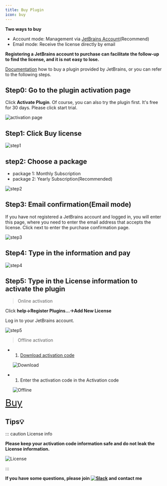 ```yaml
---
title: Buy Plugin
icon: buy
---
```


<Badge text="❤️Thanks for supporting the original, support official edition.❤️" color="pink" vertical="middle"/>

**Two ways to buy**

- Account mode: Management via [JetBrains Account](https://account.jetbrains.com/licenses)(Recommend)
- Email mode: Receive the license directly by email

**Registering a JetBrains account to purchase can facilitate the follow-up to find the license, and it is not easy to lose.**

[Documentation](https://plugins.jetbrains.com/docs/marketplace/how-to-buy-a-plugin.html) how to buy a plugin provided by JetBrains, or you can refer to the following steps.

## Step0: Go to the plugin activation page

Click **Activate Plugin**. Of course, you can also try the plugin first. It's free for 30 days. Please click start trial.

![activation page](/img/buy/activate_en.png)

## Step1: Click Buy license

![step1](/img/buy/step1.png)

## step2: Choose a package

- package 1: Monthly Subscription
- package 2: Yearly Subscription(Recommended)

![step2](/img/buy/step2.png)

## Step3: Email confirmation(Email mode)

If you have not registered a JetBrains account and logged in, you will enter this page, where you need to enter the email address that accepts the license.
Click next to enter the purchase confirmation page.

![step3](/img/buy/step3.png)

## Step4: Type in the information and pay

![step4](/img/buy/step4.png)

## Step5: Type in the License information to activate the plugin

> Online activation

Click **help->Register Plugins...->Add New License**

Log in to your JetBrains account.

![step5](/img/buy/step5.png)

> Offline activation

- 1. [Download activation code](https://account.jetbrains.com/licenses)

  ![Download](/img/buy/offlineCodeDownload.png)

- 1. Enter the activation code in the Activation code

  ![Offline](/img/buy/offline.png)

<a href="https://plugins.jetbrains.com/plugin/16988-restful-fast-request/pricing" style="font-size:30px;"><i class="icon iconfont icon-buy" style="font-size:30px"></i>Buy</a>

## Tips💡

::: caution License info

**Please keep your activation code information safe and do not leak the License information.**

![License](/img/buy/accountLicense.png)

:::

**If you have some questions, please join [![Slack](https://img.shields.io/static/v1?label=Slack&message=Restful%20Fast%20Request&logo=slack&color=38B580)](https://join.slack.com/t/restfulfastrequest/shared_invite/zt-1we57vum8-TALhTHI2uNmPF2bx1NDyWw) and contact me**
